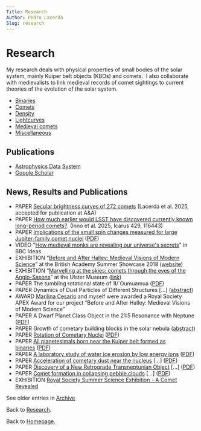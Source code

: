 ```yaml
---
Title: Research
Author: Pedro Lacerda
Slug: research
---
```


# Research

My research deals with physical properties of small bodies of the solar system, mainly Kuiper belt objects (KBOs) and comets.  I also collaborate with medievalists to link medieval records of comet sightings to current theories of the evolution of the solar system.

- [Binaries](binaries)
- [Comets](comets)
- [Density](density)
- [Lightcurves](lightcurves-of-small-solar-system-bodies)
- [Medieval comets](marvelling-at-the-skies-comets-through-the-eyes-of-the-anglo-saxons)
- [Miscellaneous](miscellaneous)


## Publications

- [Astrophysics Data System](https://tinyurl.com/ypkandc3)
- [Google Scholar](http://goo.gl/BSYsuH)


## News, Results and Publications
- PAPER [Secular brightness curves of 272 comets](https://ui.adsabs.harvard.edu/abs/2025arXiv250400565L/abstract) (Lacerda et al. 2025, accepted for publication at A&A)
- PAPER [How much earlier would LSST have discovered currently known long-period comets?](https://ui.adsabs.harvard.edu/abs/2025Icar..42916443I/abstract). (Inno et al. 2025, Icarus 429, 116443)
- PAPER [Implications of the small spin changes measured for large Jupiter-family comet nuclei](https://ui.adsabs.harvard.edu/#abs/2018MNRAS.479.4665K/abstract) ([PDF](https://ui.adsabs.harvard.edu/link_gateway/2018MNRAS.479.4665K/EPRINT_PDF))
- VIDEO "[How medieval monks are revealing our universe's secrets](https://www.bbc.co.uk/ideas/videos/how-medieval-monks-are-revealing-our-universes-sec/p07jljv5)" in BBC Ideas
- EXHIBITION “[Before and After Halley: Medieval Visions of Modern Science](https://www.britac.ac.uk/events/summershowcase/2018)” at the British Academy Summer Showcase 2018 ([website](https://www.britac.ac.uk/events/summershowcase/2018))
- EXHIBITION “[Marvelling at the skies: comets through the eyes of the Anglo-Saxons](https://lacerdapedro.wordpress.com/marvelling-at-the-skies-comets-through-the-eyes-of-the-anglo-saxons/)” at the Ulster Museum ([link](https://www.nmni.com/whats-on/marvelling-at-the-skies))
- PAPER The tumbling rotational state of 1I/\`Oumuamua ([PDF](https://ui.adsabs.harvard.edu/link_gateway/2018NatAs...2..383F/EPRINT_PDF))
- PAPER Dynamics of Dust Particles of Different Structures \[…\] ([abstract](https://ui.adsabs.harvard.edu/#abs/2018SoSyR..52..266R/abstract))
- AWARD [Marilina Cesario](http://pure.qub.ac.uk/portal/en/persons/marilina-cesario(82fd19a5-7adb-44f9-b4fd-94337114ef2a).html) and myself were awarded a Royal Society APEX Award for our project “Before and After Halley: Medieval Visions of Modern Science”
- PAPER A Dwarf Planet Class Object in the 21:5 Resonance with Neptune ([PDF](https://arxiv.org/pdf/1709.05427.pdf))
- PAPER Growth of cometary building blocks in the solar nebula ([abstract](http://adsabs.harvard.edu/abs/2018A%26A...611A..18L))
- PAPER [Rotation of Cometary Nuclei](https://ui.adsabs.harvard.edu/#abs/2017arXiv170702133K/abstract) ([PDF](https://arxiv.org/pdf/1707.02133.pdf))
- PAPER [All planetesimals born near the Kuiper belt formed as binaries](http://dx.doi.org/10.1038/s41550-017-0088) ([PDF](https://arxiv.org/pdf/1705.00683.pdf))
- PAPER [A laboratory study of water ice erosion by low energy ions](http://dx.doi.org/10.1093/mnras/stw1855) ([PDF](https://arxiv.org/pdf/1611.07689v1.pdf))
- PAPER [Acceleration of cometary dust near the nucleus](https://doi.org/10.1093/mnras/stw1470) \[…\] ([PDF](https://arxiv.org/pdf/1606.08461v1.pdf))
- PAPER [Discovery of a New Retrograde Transneptunian Object](https://en.wikipedia.org/wiki/(471325)_2011_KT19) \[…\] ([PDF](https://arxiv.org/pdf/1608.01808v1.pdf))
- PAPER [Comet formation in collapsing pebble clouds](http://dx.doi.org/10.1051/0004-6361/201526565) \[…\] ([PDF](http://arxiv.org/pdf/1601.05726v1.pdf))
- EXHIBITION [Royal Society Summer Science Exhibition - A Comet Revealed](https://goo.gl/CDQJsi)

See older entries in [Archive](archive)

Back to [Research](research).

Back to [Homepage](index).
